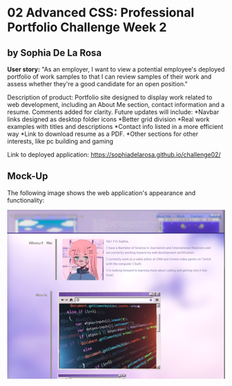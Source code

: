 # 02 Advanced CSS: Professional Portfolio Challenge Week 2

## by Sophia De La Rosa

**User story:** "As an employer, I want to view a potential employee's deployed portfolio of work samples to that I can review samples of their work and assess whether they're a good candidate for an open position."

Description of product: Portfolio site designed to display work related to web development, including an About Me section, contact information and a resume. Comments added for clarity. Future updates will include:
    *Navbar links designed as desktop folder icons
    *Better grid division
    *Real work examples with titles and descriptions
    *Contact info listed in a more efficient way
    *Link to download resume as a PDF.
    *Other sections for other interests, like pc building and gaming

Link to deployed application: https://sophiadelarosa.github.io/challenge02/


## Mock-Up 

The following image shows the web application's appearance and functionality: 

![Test image](assets/images/portfolio.png)

